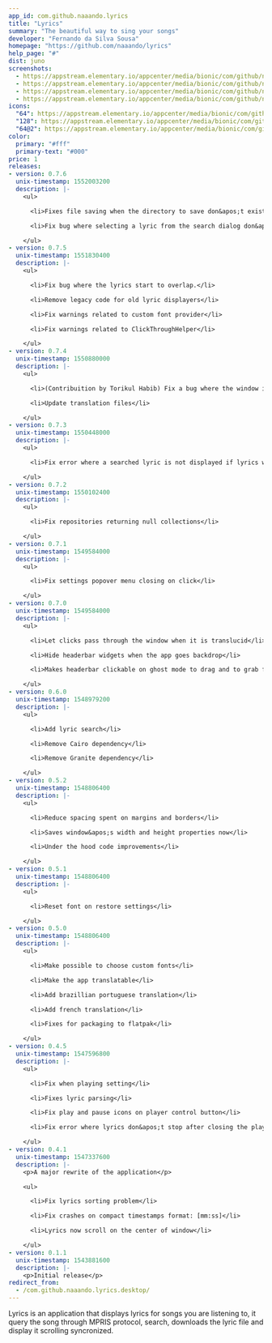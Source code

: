 ```yaml
---
app_id: com.github.naaando.lyrics
title: "Lyrics"
summary: "The beautiful way to sing your songs"
developer: "Fernando da Silva Sousa"
homepage: "https://github.com/naaando/lyrics"
help_page: "#"
dist: juno
screenshots:
  - https://appstream.elementary.io/appcenter/media/bionic/com/github/naaando.lyrics/51775EF2F0F4D1050EBDCDD3FA2A594F/screenshots/image-1_orig.png
  - https://appstream.elementary.io/appcenter/media/bionic/com/github/naaando.lyrics/51775EF2F0F4D1050EBDCDD3FA2A594F/screenshots/image-2_orig.png
  - https://appstream.elementary.io/appcenter/media/bionic/com/github/naaando.lyrics/51775EF2F0F4D1050EBDCDD3FA2A594F/screenshots/image-3_orig.png
  - https://appstream.elementary.io/appcenter/media/bionic/com/github/naaando.lyrics/51775EF2F0F4D1050EBDCDD3FA2A594F/screenshots/image-4_orig.png
icons:
  "64": https://appstream.elementary.io/appcenter/media/bionic/com/github/naaando.lyrics/51775EF2F0F4D1050EBDCDD3FA2A594F/icons/64x64/com.github.naaando.lyrics_com.github.naaando.lyrics.png
  "128": https://appstream.elementary.io/appcenter/media/bionic/com/github/naaando.lyrics/51775EF2F0F4D1050EBDCDD3FA2A594F/icons/128x128/com.github.naaando.lyrics_com.github.naaando.lyrics.png
  "64@2": https://appstream.elementary.io/appcenter/media/bionic/com/github/naaando.lyrics/51775EF2F0F4D1050EBDCDD3FA2A594F/icons/64x64@2/com.github.naaando.lyrics_com.github.naaando.lyrics.png
color:
  primary: "#fff"
  primary-text: "#000"
price: 1
releases:
- version: 0.7.6
  unix-timestamp: 1552003200
  description: |-
    <ul>

      <li>Fixes file saving when the directory to save don&apos;t exists</li>

      <li>Fix bug where selecting a lyric from the search dialog don&apos;t display it</li>

    </ul>
- version: 0.7.5
  unix-timestamp: 1551830400
  description: |-
    <ul>

      <li>Fix bug where the lyrics start to overlap.</li>

      <li>Remove legacy code for old lyric displayers</li>

      <li>Fix warnings related to custom font provider</li>

      <li>Fix warnings related to ClickThroughHelper</li>

    </ul>
- version: 0.7.4
  unix-timestamp: 1550880000
  description: |-
    <ul>

      <li>(Contribuition by Torikul Habib) Fix a bug where the window increases the minimum width on backdrop.</li>

      <li>Update translation files</li>

    </ul>
- version: 0.7.3
  unix-timestamp: 1550448000
  description: |-
    <ul>

      <li>Fix error where a searched lyric is not displayed if lyrics wasn&apos;t displaying already</li>

    </ul>
- version: 0.7.2
  unix-timestamp: 1550102400
  description: |-
    <ul>

      <li>Fix repositories returning null collections</li>

    </ul>
- version: 0.7.1
  unix-timestamp: 1549584000
  description: |-
    <ul>

      <li>Fix settings popover menu closing on click</li>

    </ul>
- version: 0.7.0
  unix-timestamp: 1549584000
  description: |-
    <ul>

      <li>Let clicks pass through the window when it is translucid</li>

      <li>Hide headerbar widgets when the app goes backdrop</li>

      <li>Makes headerbar clickable on ghost mode to drag and to grab focus</li>

    </ul>
- version: 0.6.0
  unix-timestamp: 1548979200
  description: |-
    <ul>

      <li>Add lyric search</li>

      <li>Remove Cairo dependency</li>

      <li>Remove Granite dependency</li>

    </ul>
- version: 0.5.2
  unix-timestamp: 1548806400
  description: |-
    <ul>

      <li>Reduce spacing spent on margins and borders</li>

      <li>Saves window&apos;s width and height properties now</li>

      <li>Under the hood code improvements</li>

    </ul>
- version: 0.5.1
  unix-timestamp: 1548806400
  description: |-
    <ul>

      <li>Reset font on restore settings</li>

    </ul>
- version: 0.5.0
  unix-timestamp: 1548806400
  description: |-
    <ul>

      <li>Make possible to choose custom fonts</li>

      <li>Make the app translatable</li>

      <li>Add brazillian portuguese translation</li>

      <li>Add french translation</li>

      <li>Fixes for packaging to flatpak</li>

    </ul>
- version: 0.4.5
  unix-timestamp: 1547596800
  description: |-
    <ul>

      <li>Fix when playing setting</li>

      <li>Fixes lyric parsing</li>

      <li>Fix play and pause icons on player control button</li>

      <li>Fix error where lyrics don&apos;t stop after closing the player</li>

    </ul>
- version: 0.4.1
  unix-timestamp: 1547337600
  description: |-
    <p>A major rewrite of the application</p>

    <ul>

      <li>Fix lyrics sorting problem</li>

      <li>Fix crashes on compact timestamps format: [mm:ss]</li>

      <li>Lyrics now scroll on the center of window</li>

    </ul>
- version: 0.1.1
  unix-timestamp: 1543881600
  description: |-
    <p>Initial release</p>
redirect_from:
  - /com.github.naaando.lyrics.desktop/
---
```


<p>Lyrics is an application that displays lyrics for songs you are listening
      to, it query the song through MPRIS protocol, search, downloads the lyric
      file and display it scrolling syncronized.</p>